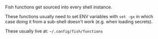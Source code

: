 Fish functions get sourced into every shell instance.

These functions usually need to set ENV variables with `set -gx`  in which case
doing it from a sub-shell doesn't work (e.g. when loading secrets).

These usually live at: `~/.config/fish/functions`
